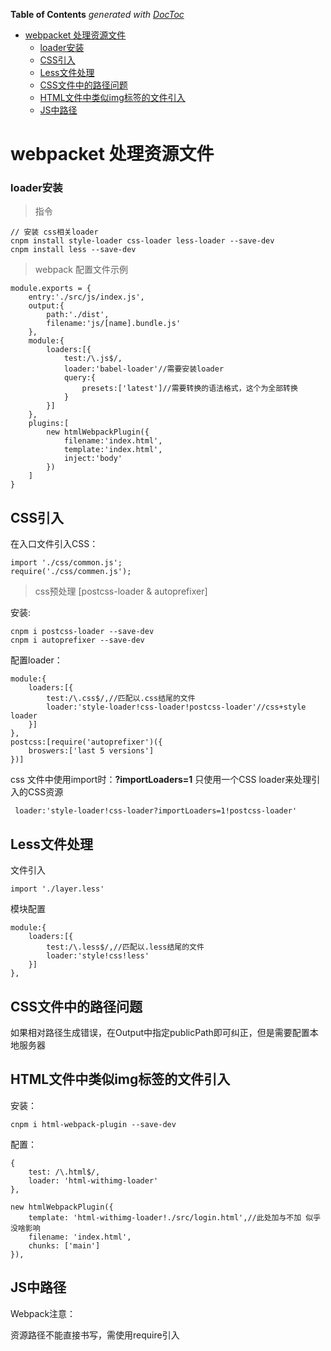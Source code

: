 <!-- START doctoc generated TOC please keep comment here to allow auto update -->
<!-- DON'T EDIT THIS SECTION, INSTEAD RE-RUN doctoc TO UPDATE -->
**Table of Contents**  *generated with [DocToc](https://github.com/thlorenz/doctoc)*

- [webpacket 处理资源文件](#webpacket-%E5%A4%84%E7%90%86%E8%B5%84%E6%BA%90%E6%96%87%E4%BB%B6)
    - [loader安装](#loader%E5%AE%89%E8%A3%85)
  - [CSS引入](#css%E5%BC%95%E5%85%A5)
  - [Less文件处理](#less%E6%96%87%E4%BB%B6%E5%A4%84%E7%90%86)
  - [CSS文件中的路径问题](#css%E6%96%87%E4%BB%B6%E4%B8%AD%E7%9A%84%E8%B7%AF%E5%BE%84%E9%97%AE%E9%A2%98)
  - [HTML文件中类似img标签的文件引入](#html%E6%96%87%E4%BB%B6%E4%B8%AD%E7%B1%BB%E4%BC%BCimg%E6%A0%87%E7%AD%BE%E7%9A%84%E6%96%87%E4%BB%B6%E5%BC%95%E5%85%A5)
  - [JS中路径](#js%E4%B8%AD%E8%B7%AF%E5%BE%84)

<!-- END doctoc generated TOC please keep comment here to allow auto update -->

# webpacket 处理资源文件

### loader安装

> 指令

	// 安装 css相关loader
	cnpm install style-loader css-loader less-loader --save-dev
	cnpm install less --save-dev

> webpack 配置文件示例

	module.exports = {
	    entry:'./src/js/index.js',
	    output:{
	        path:'./dist',
	        filename:'js/[name].bundle.js'
	    },
	    module:{
	        loaders:[{
	            test:/\.js$/,
	            loader:'babel-loader'//需要安装loader
	            query:{
	                presets:['latest']//需要转换的语法格式，这个为全部转换
	            }
	        }]
	    },
	    plugins:[
	        new htmlWebpackPlugin({
	            filename:'index.html',
	            template:'index.html',
	            inject:'body'
	        })
	    ]
	}

## CSS引入

在入口文件引入CSS：

	import './css/common.js';
	require('./css/commen.js');

> css预处理 [postcss-loader & autoprefixer]

安装:

	cnpm i postcss-loader --save-dev
	cnpm i autoprefixer --save-dev

配置loader：

	module:{
        loaders:[{
            test:/\.css$/,//匹配以.css结尾的文件
            loader:'style-loader!css-loader!postcss-loader'//css+style loader
        }]
    },
	postcss:[require('autoprefixer')({
		broswers:['last 5 versions']
	})]

css 文件中使用import时：**?importLoaders=1** 只使用一个CSS loader来处理引入的CSS资源

	 loader:'style-loader!css-loader?importLoaders=1!postcss-loader'

## Less文件处理

文件引入
	
	import './layer.less'

模块配置

	module:{
        loaders:[{
            test:/\.less$/,//匹配以.less结尾的文件
            loader:'style!css!less'
        }]
    },


## CSS文件中的路径问题

如果相对路径生成错误，在Output中指定publicPath即可纠正，但是需要配置本地服务器

## HTML文件中类似img标签的文件引入

安装：

	cnpm i html-webpack-plugin --save-dev

配置：

	{
        test: /\.html$/,
        loader: 'html-withimg-loader'
    },

	new htmlWebpackPlugin({
        template: 'html-withimg-loader!./src/login.html',//此处加与不加 似乎没啥影响
        filename: 'index.html',
        chunks: ['main']
    }),

## JS中路径

Webpack注意：

资源路径不能直接书写，需使用require引入